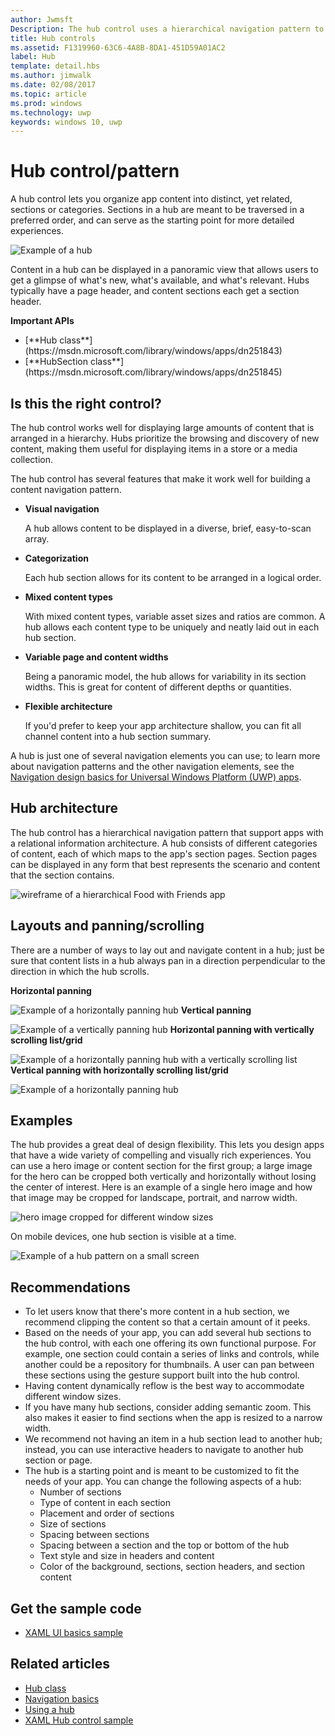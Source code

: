 ---author: JwmsftDescription: The hub control uses a hierarchical navigation pattern to support apps with a relational information architecture.title: Hub controlsms.assetid: F1319960-63C6-4A8B-8DA1-451D59A01AC2label: Hubtemplate: detail.hbsms.author: jimwalkms.date: 02/08/2017ms.topic: articlems.prod: windowsms.technology: uwpkeywords: windows 10, uwp---# Hub control/pattern<link rel="stylesheet" href="https://az835927.vo.msecnd.net/sites/uwp/Resources/css/custom.css"> A hub control lets you organize app content into distinct, yet related, sections or categories. Sections in a hub are meant to be traversed in a preferred order, and can serve as the starting point for more detailed experiences.![Example of a hub](images/hub_example_tablet.png)Content in a hub can be displayed in a panoramic view that allows users to get a glimpse of what's new, what's available, and what's relevant. Hubs typically have a page header, and content sections each get a section header.<div class="important-apis" ><b>Important APIs</b><br/><ul><li>[**Hub class**](https://msdn.microsoft.com/library/windows/apps/dn251843)</li><li>[**HubSection class**](https://msdn.microsoft.com/library/windows/apps/dn251845)</li></ul></div>## Is this the right control?The hub control works well for displaying large amounts of content that is arranged in a hierarchy. Hubs prioritize the browsing and discovery of new content, making them useful for displaying items in a store or a media collection.The hub control has several features that make it work well for building a content navigation pattern.-   **Visual navigation**    A hub allows content to be displayed in a diverse, brief, easy-to-scan array.-   **Categorization**    Each hub section allows for its content to be arranged in a logical order.-   **Mixed content types**    With mixed content types, variable asset sizes and ratios are common. A hub allows each content type to be uniquely and neatly laid out in each hub section.-   **Variable page and content widths**    Being a panoramic model, the hub allows for variability in its section widths. This is great for content of different depths or quantities.-   **Flexible architecture**    If you'd prefer to keep your app architecture shallow, you can fit all channel content into a hub section summary.A hub is just one of several navigation elements you can use; to learn more about navigation patterns and the other navigation elements, see the [Navigation design basics for Universal Windows Platform (UWP) apps](../layout/navigation-basics.md).## Hub architectureThe hub control has a hierarchical navigation pattern that support apps with a relational information architecture. A hub consists of different categories of content, each of which maps to the app's section pages. Section pages can be displayed in any form that best represents the scenario and content that the section contains.![wireframe of a hierarchical Food with Friends app](images/navigation_diagram_food_with_friends_app_new.png)## Layouts and panning/scrollingThere are a number of ways to lay out and navigate content in a hub; just be sure that content lists in a hub always pan in a direction perpendicular to the direction in which the hub scrolls.**Horizontal panning**![Example of a horizontally panning hub](images/controls_hub_horizontal_pan.png)**Vertical panning**![Example of a vertically panning hub](images/controls_hub_vertical_pan.png)**Horizontal panning with vertically scrolling list/grid**![Example of a horizontally panning hub with a vertically scrolling list](images/controls_hub_horizontal_vertical_scroll.png)**Vertical panning with horizontally scrolling list/grid**![Example of a horizontally panning hub](images/controls_hub_vertical_horizontal_scroll.png)## ExamplesThe hub provides a great deal of design flexibility. This lets you design apps that have a wide variety of compelling and visually rich experiences. You can use a hero image or content section for the first group; a large image for the hero can be cropped both vertically and horizontally without losing the center of interest. Here is an example of a single hero image and how that image may be cropped for landscape, portrait, and narrow width.![hero image cropped for different window sizes](images/hub_hero_cropped2.png)On mobile devices, one hub section is visible at a time.![Example of a hub pattern on a small screen](images/phone_hub_example.png)## Recommendations-   To let users know that there's more content in a hub section, we recommend clipping the content so that a certain amount of it peeks.-   Based on the needs of your app, you can add several hub sections to the hub control, with each one offering its own functional purpose. For example, one section could contain a series of links and controls, while another could be a repository for thumbnails. A user can pan between these sections using the gesture support built into the hub control.-   Having content dynamically reflow is the best way to accommodate different window sizes.-   If you have many hub sections, consider adding semantic zoom. This also makes it easier to find sections when the app is resized to a narrow width.-   We recommend not having an item in a hub section lead to another hub; instead, you can use interactive headers to navigate to another hub section or page.-   The hub is a starting point and is meant to be customized to fit the needs of your app. You can change the following aspects of a hub:    -   Number of sections    -   Type of content in each section    -   Placement and order of sections    -   Size of sections    -   Spacing between sections    -   Spacing between a section and the top or bottom of the hub    -   Text style and size in headers and content    -   Color of the background, sections, section headers, and section content## Get the sample code* [XAML UI basics sample](https://github.com/Microsoft/Windows-universal-samples/blob/master/Samples/XamlUIBasics)## Related articles- [Hub class](https://msdn.microsoft.com/library/windows/apps/dn251843)- [Navigation basics](../layout/navigation-basics.md)- [Using a hub](https://msdn.microsoft.com/library/windows/apps/xaml/dn308518)- [XAML Hub control sample](http://go.microsoft.com/fwlink/p/?LinkID=310072)